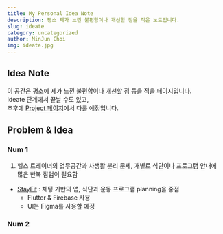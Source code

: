 ```yaml
---
title: My Personal Idea Note
description: 평소 제가 느낀 불편함이나 개선할 점을 적은 노트입니다.
slug: ideate
category: uncategorized
author: MinJun Choi
img: ideate.jpg
---
```


## Idea Note
이 공간은 평소에 제가 느낀 불편함이나 개선할 점 등을 적을 페이지입니다.
<br>Ideate 단계에서 끝날 수도 있고,
<br>추후에 <a href="https://choiminjun.com/project" target="" class="hover: underline">Project 페이지</a>에서 다룰 예정입니다.

## Problem & Idea
### Num 1

1. 헬스 트레이너의 업무공간과 사생활 분리 문제, 개별로 식단이나 프로그램 안내에 많은 반복 잡업이 필요함
 -  <a href="https://choiminjun.com/stayfit-planning" target="" class="hover: underline">StayFit</a> : 채팅 기반의 앱, 식단과 운동 프로그램 planning을 중점
    - Flutter & Firebase 사용
    - UI는 Figma를 사용할 예정

### Num 2



